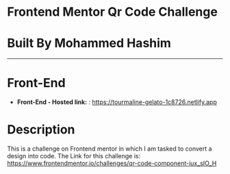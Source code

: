 # **Frontend Mentor Qr Code Challenge**

# **Built By Mohammed Hashim**

---

# Front-End

- **Front-End - Hosted link:** : https://tourmaline-gelato-1c8726.netlify.app

# Description

This is a challenge on Frontend mentor in which I am tasked to convert a design into code. The Link for this challenge is:
https://www.frontendmentor.io/challenges/qr-code-component-iux_sIO_H

